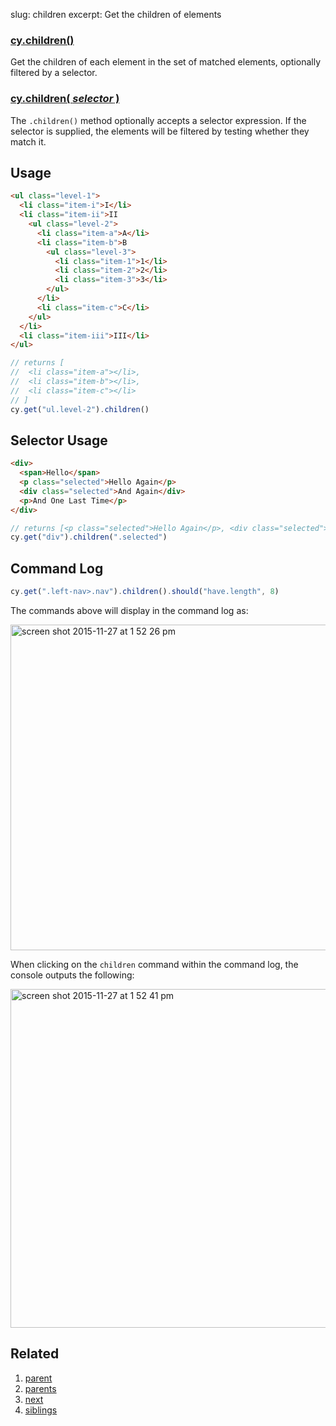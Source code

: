 slug: children
excerpt: Get the children of elements

### [cy.children()](#usage)

Get the children of each element in the set of matched elements, optionally filtered by a selector.

### [cy.children( *selector* )](#selector-usage)

The `.children()` method optionally accepts a selector expression. If the selector is supplied, the elements will be filtered by testing whether they match it.

## Usage

```html
<ul class="level-1">
  <li class="item-i">I</li>
  <li class="item-ii">II
    <ul class="level-2">
      <li class="item-a">A</li>
      <li class="item-b">B
        <ul class="level-3">
          <li class="item-1">1</li>
          <li class="item-2">2</li>
          <li class="item-3">3</li>
        </ul>
      </li>
      <li class="item-c">C</li>
    </ul>
  </li>
  <li class="item-iii">III</li>
</ul>
```

```javascript
// returns [
//  <li class="item-a"></li>,
//  <li class="item-b"></li>,
//  <li class="item-c"></li>
// ]
cy.get("ul.level-2").children()
```

## Selector Usage

```html
<div>
  <span>Hello</span>
  <p class="selected">Hello Again</p>
  <div class="selected">And Again</div>
  <p>And One Last Time</p>
</div>
```

```javascript
// returns [<p class="selected">Hello Again</p>, <div class="selected">And Again</div>]
cy.get("div").children(".selected")
```

## Command Log

```javascript
cy.get(".left-nav>.nav").children().should("have.length", 8)
```

The commands above will display in the command log as:

<img width="521" alt="screen shot 2015-11-27 at 1 52 26 pm" src="https://cloud.githubusercontent.com/assets/1271364/11447069/2b0f8a7e-950e-11e5-96b5-9d82d9fdddec.png">

When clicking on the `children` command within the command log, the console outputs the following:

<img width="542" alt="screen shot 2015-11-27 at 1 52 41 pm" src="https://cloud.githubusercontent.com/assets/1271364/11447071/2e9252bc-950e-11e5-9a32-e5860da89160.png">

## Related
1. [parent](http://on.cypress.io/api/parent)
2. [parents](http://on.cypress.io/api/parents)
3. [next](http://on.cypress.io/api/next)
4. [siblings](http://on.cypress.io/api/siblings)